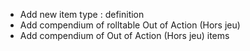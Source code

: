 - Add new item type : definition
- Add compendium of rolltable Out of Action (Hors jeu)
- Add compendium of Out of Action (Hors jeu) items